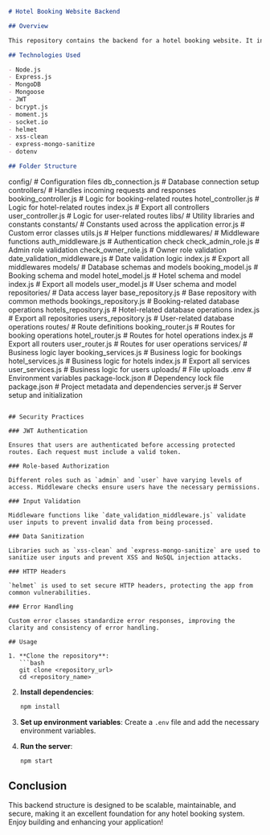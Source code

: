 ```markdown
# Hotel Booking Website Backend

## Overview

This repository contains the backend for a hotel booking website. It includes features such as authentication, role-based authorization, and robust error handling. The project is organized to ensure maintainability, scalability, and security.

## Technologies Used

- Node.js
- Express.js
- MongoDB
- Mongoose
- JWT
- bcrypt.js
- moment.js
- socket.io
- helmet
- xss-clean
- express-mongo-sanitize
- dotenv

## Folder Structure

```
config/                       # Configuration files
db_connection.js              # Database connection setup
controllers/                  # Handles incoming requests and responses
  booking_controller.js       # Logic for booking-related routes
  hotel_controller.js         # Logic for hotel-related routes
  index.js                    # Export all controllers
  user_controller.js          # Logic for user-related routes
libs/                         # Utility libraries and constants
  constants/                  # Constants used across the application
  error.js                    # Custom error classes
  utils.js                    # Helper functions
middlewares/                  # Middleware functions
  auth_middleware.js          # Authentication check
  check_admin_role.js         # Admin role validation
  check_owner_role.js         # Owner role validation
  date_validation_middleware.js # Date validation logic
  index.js                    # Export all middlewares
models/                       # Database schemas and models
  booking_model.js            # Booking schema and model
  hotel_model.js              # Hotel schema and model
  index.js                    # Export all models
  user_model.js               # User schema and model
repositories/                 # Data access layer
  base_repository.js          # Base repository with common methods
  bookings_repository.js      # Booking-related database operations
  hotels_repository.js        # Hotel-related database operations
  index.js                    # Export all repositories
  users_repository.js         # User-related database operations
routes/                       # Route definitions
  booking_router.js           # Routes for booking operations
  hotel_router.js             # Routes for hotel operations
  index.js                    # Export all routers
  user_router.js              # Routes for user operations
services/                     # Business logic layer
  booking_services.js         # Business logic for bookings
  hotel_services.js           # Business logic for hotels
  index.js                    # Export all services
  user_services.js            # Business logic for users
uploads/                      # File uploads
.env                          # Environment variables
package-lock.json             # Dependency lock file
package.json                  # Project metadata and dependencies
server.js                     # Server setup and initialization
```

## Security Practices

### JWT Authentication

Ensures that users are authenticated before accessing protected routes. Each request must include a valid token.

### Role-based Authorization

Different roles such as `admin` and `user` have varying levels of access. Middleware checks ensure users have the necessary permissions.

### Input Validation

Middleware functions like `date_validation_middleware.js` validate user inputs to prevent invalid data from being processed.

### Data Sanitization

Libraries such as `xss-clean` and `express-mongo-sanitize` are used to sanitize user inputs and prevent XSS and NoSQL injection attacks.

### HTTP Headers

`helmet` is used to set secure HTTP headers, protecting the app from common vulnerabilities.

### Error Handling

Custom error classes standardize error responses, improving the clarity and consistency of error handling.

## Usage

1. **Clone the repository**:
   ```bash
   git clone <repository_url>
   cd <repository_name>
   ```

2. **Install dependencies**:
   ```bash
   npm install
   ```

3. **Set up environment variables**:
   Create a `.env` file and add the necessary environment variables.

4. **Run the server**:
   ```bash
   npm start
   ```

## Conclusion

This backend structure is designed to be scalable, maintainable, and secure, making it an excellent foundation for any hotel booking system. Enjoy building and enhancing your application!
```
